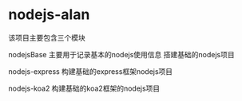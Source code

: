 # nodejs-alan
该项目主要包含三个模块

nodejsBase
主要用于记录基本的nodejs使用信息
搭建基础的nodejs项目

nodejs-express
构建基础的express框架nodejs项目

nodejs-koa2
构建基础的koa2框架的nodejs项目


